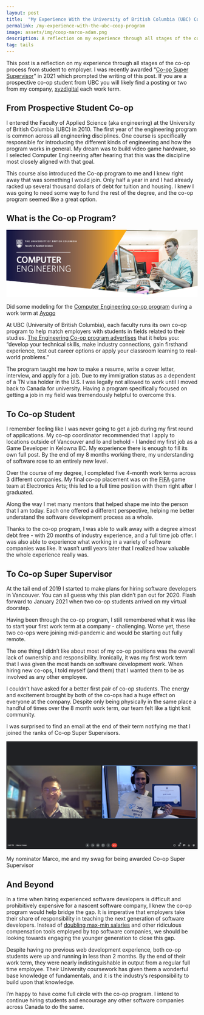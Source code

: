 ```yaml
---
layout: post
title:  "My Experience With the University of British Columbia (UBC) Co-op Program"
permalink: /my-experience-with-the-ubc-coop-program
image: assets/img/coop-marco-adam.png
description: A reflection on my experience through all stages of the co-op process from student to employer
tag: tails
---
```


This post is a reflection on my experience through all stages of the co-op process from student to employer.  I was recently awarded “[Co-op Super Supervisor](https://sciencecoop.ubc.ca/employers/award)” in 2021 which prompted the writing of this post.  If you are a prospective co-op student from UBC you will likely find a posting or two from my company, [xyzdigital](https://www.xyzdigital.com/) each work term.

## From Prospective Student Co-op

I entered the Faculty of Applied Science (aka engineering) at the University of British Columbia (UBC) in 2010.  The first year of the engineering program is common across all engineering disciplines.  One course is specifically responsible for introducing the different kinds of engineering and how the program works in general. My dream was to build video game hardware, so I selected Computer Engineering after hearing that this was the discipline most closely aligned with that goal.

This course also introduced the Co-op program to me and I knew right away that was something I would join. Only half a year in and I had already racked up several thousand dollars of debt for tuition and housing. I knew I was going to need some way to fund the rest of the degree, and the co-op program seemed like a great option.

## What is the Co-op Program?

![](/assets/img/coop-adam.png)

<figcaption>Did some modeling for the <a href="https://coop.apsc.ubc.ca/computer-engineering/">Computer Engineering co-op program</a> during a work term at <a href="https://ayogo.com/">Ayogo</a></figcaption>

At UBC (University of British Columbia), each faculty runs its own co-op program to help match employers with students in fields related to their studies.  [The Engineering Co-op program advertises](https://coop.apsc.ubc.ca/prospective-students/) that it helps you: “develop your technical skills, make industry connections, gain firsthand experience, test out career options or apply your classroom learning to real-world problems.”  

The program taught me how to make a resume, write a cover letter, interview, and apply for a job. Due to my immigration status as a dependent of a TN visa holder in the U.S. I was legally not allowed to work until I moved back to Canada for university.  Having a program specifically focused on getting a job in my field was tremendously helpful to overcome this.

## To Co-op Student

I remember feeling like I was never going to get a job during my first round of applications.  My co-op coordinator recommended that I apply to locations outside of Vancouver and lo and behold - I landed my first job as a Game Developer in Kelowna BC.  My experience there is enough to fill its own full post. By the end of my 8 months working there, my understanding of software rose to an entirely new level.  

Over the course of my degree, I completed five 4-month work terms across 3 different companies.  My final co-op placement was on the [FIFA](https://www.ea.com/games/fifa) game team at Electronics Arts; this led to a full time position with them right after I graduated. 

Along the way I met many mentors that helped shape me into the person that I am today.  Each one offered a different perspective, helping me better understand the software development process as a whole.

Thanks to the co-op program, I was able to walk away with a degree almost debt free - with 20 months of industry experience, and a full time job offer.  I was also able to experience what working in a variety of software companies was like. It wasn’t until years later that I realized how valuable the whole experience really was.

## To Co-op Super Supervisor

At the tail end of 2019 I started to make plans for hiring software developers in Vancouver. You can all guess why this plan didn’t pan out for 2020.  Flash forward to January 2021 when two co-op students arrived on my virtual doorstep. 

Having been through the co-op program, I still remembered what it was like to start your first work term at a company - challenging.  Worse yet, these two co-ops were joining mid-pandemic and would be starting out fully remote. 

The one thing I didn’t like about most of my co-op positions was the overall lack of ownership and responsibility. Ironically, it was my first work term that I was given the most hands on software development work.  When hiring new co-ops, I told myself (and them) that I wanted them to be as involved as any other employee.

I couldn’t have asked for a better first pair of co-op students.  The energy and excitement brought by both of the co-ops had a huge effect on everyone at the company.  Despite only being physically in the same place a handful of times over the 8 month work term, our team felt like a tight knit community.  

I was surprised to find an email at the end of their term notifying me that I joined the ranks of Co-op Super Supervisors. 

![My nominator Marco and me and my swag for being awarded Co-op Super Supervisor](/assets/img/coop-marco-adam.png)

<figcaption>My nominator Marco, me and my swag for being awarded Co-op Super Supervisor</figcaption>

## And Beyond

In a time when hiring experienced software developers is difficult and prohibitively expensive for a nascent software company, I knew the co-op program would help bridge the gap. It is imperative that employers take their share of responsibility in teaching the next generation of software developers.  Instead of [doubling max-min salaries](https://www.geekwire.com/2022/amazon-more-than-doubles-max-base-pay-to-350k-for-corporate-and-tech-workers-citing-labor-market/) and other ridiculous compensation tools employed by top software companies, we should be looking towards engaging the younger generation to close this gap.  

Despite having no previous web development experience, both co-op students were up and running in less than 2 months. By the end of their work term, they were nearly indistinguishable in output from a regular full time employee.  Their University coursework has given them a wonderful base knowledge of fundamentals, and it is the industry’s responsibility to build upon that knowledge.

I’m happy to have come full circle with the co-op program.  I intend to continue hiring students and encourage any other software companies across Canada to do the same.